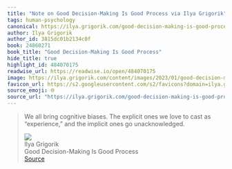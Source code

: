 ```yaml
---
title: "Note on Good Decision-Making Is Good Process via Ilya Grigorik"
tags: human-psychology
canonical: https://ilya.grigorik.com/good-decision-making-is-good-process-used-intentionally/
author: Ilya Grigorik
author_id: 3815dc01b2134c0f
book: 24860271
book_title: "Good Decision-Making Is Good Process"
hide_title: true
highlight_id: 484070175
readwise_url: https://readwise.io/open/484070175
image: https://ilya.grigorik.com/content/images/2023/01/good-decision-making-is-good-process-final.jpg
favicon_url: https://s2.googleusercontent.com/s2/favicons?domain=ilya.grigorik.com
source_emoji: 🌐
source_url: "https://ilya.grigorik.com/good-decision-making-is-good-process-used-intentionally/#:~:text=We%20all%20bring,ones%20go%20unacknowledged."
---
```


> We all bring cognitive biases. The explicit ones we love to cast as “experience,” and the implicit ones go unacknowledged.
> <div class="quoteback-footer"><div class="quoteback-avatar"><img class="mini-favicon" src="https://s2.googleusercontent.com/s2/favicons?domain=ilya.grigorik.com"></div><div class="quoteback-metadata"><div class="metadata-inner"><span style="display:none">FROM:</span><div aria-label="Ilya Grigorik" class="quoteback-author"> Ilya Grigorik</div><div aria-label="Good Decision-Making Is Good Process" class="quoteback-title"> Good Decision-Making Is Good Process</div></div></div><div class="quoteback-backlink"><a target="_blank" aria-label="go to the full text of this quotation" rel="noopener" href="https://ilya.grigorik.com/good-decision-making-is-good-process-used-intentionally/#:~:text=We%20all%20bring,ones%20go%20unacknowledged." class="quoteback-arrow"> Source</a></div></div>